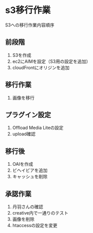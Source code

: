# s3移行作業

S3への移行作業内容順序

## 前段階

1. S3を作成
1. ec2にAIMを設定（S3用の設定を追加）
1. cloudFrontにオリジンを追加

## 移行作業

1. 画像を移行

## プラグイン設定

1. Offload Media Liteの設定
1. upload確認

## 移行後

1. OAIを作成
1. ビヘイビアを追加
1. キャッシュを削除

## 承認作業

1. 丹羽さんの確認
1. creative内で一通りのテスト
1. 画像を削除
1. htaccessの設定を変更
